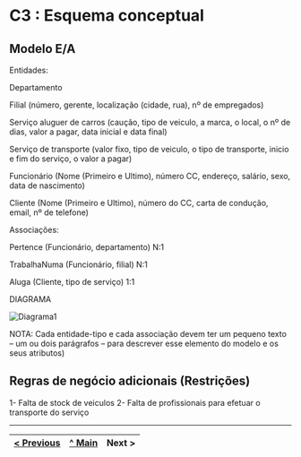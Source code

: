 # C3 : Esquema conceptual

## Modelo E/A

Entidades:

Departamento 

Filial (número, gerente, localização (cidade, rua), nº de empregados)

Serviço aluguer de carros (caução, tipo de veiculo, a marca, o local, o nº de dias, valor a pagar, data inicial e data final)

Serviço de transporte (valor fixo, tipo de veiculo, o tipo de transporte, inicio e fim do serviço, o valor a pagar)

Funcionário (Nome (Primeiro e Ultimo), número CC, endereço, salário, sexo, data de nascimento)

Cliente (Nome (Primeiro e Ultimo), número do CC, carta de condução, email, nº de telefone)


Associações:

Pertence (Funcionário, departamento) N:1

TrabalhaNuma (Funcionário, filial) N:1



Aluga (Cliente, tipo de serviço) 1:1



DIAGRAMA 

 ![Diagrama1](https://user-images.githubusercontent.com/96230913/171955084-6d0b55c6-be83-45d4-86d6-e53636172a87.png)




NOTA: Cada entidade-tipo e cada associação devem ter um pequeno texto – um ou dois parágrafos – para descrever esse elemento do modelo e os seus atributos)

## Regras de negócio adicionais (Restrições)
1- Falta de stock de veiculos
2- Falta de profissionais para efetuar o transporte do serviço

---
[< Previous](rei02.md) | [^ Main](https://github.com/exemploTrabalho/reportSIBD/) | Next >
:--- | :---: | ---: 
